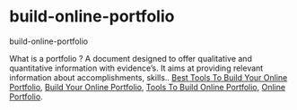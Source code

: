 # build-online-portfolio
build-online-portfolio

What is a portfolio ? A document designed to offer qualitative and quantitative information with evidence’s. It aims at providing relevant information about accomplishments, skills..
[Best Tools To Build Your Online Portfolio](https://geekeasier.com/best-tools-build-online-portfolio-fast-easy/6490/),
[Build Your Online Portfolio](https://geekeasier.com/best-tools-build-online-portfolio-fast-easy/6490/),
[Tools To Build Online Portfolio](https://geekeasier.com/best-tools-build-online-portfolio-fast-easy/6490/),
[Online Portfolio](https://geekeasier.com/best-tools-build-online-portfolio-fast-easy/6490/).
